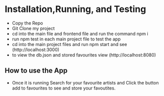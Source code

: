 # Installation,Running, and Testing

- Copy the Repo
- Git Clone my project
- cd into the main file and frontend file and run the command npm i
- run npm test in each main project file to test the app
- cd into the main project files and run npm start and see (http://localhost:3000)
- to view the db.json and stored favourites view (http://localhost:8080)

## How to use the App

- Once it is running Search for your favourite artists and Click the button add to favourites to see and store your favoutites.
